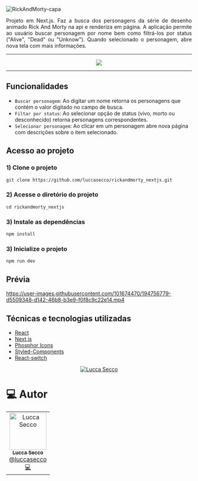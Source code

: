 

![RickAndMorty-capa](https://user-images.githubusercontent.com/101674470/194730275-8cedb21b-b808-43e3-bf3e-545c04f29f75.jpg)

<p align="justify">Projeto em Next.js. Faz a busca dos personagens da série de desenho animado Rick And Morty na api e renderiza em página. A aplicação permite ao usuário buscar personagem por nome bem como filtrá-los por status ("Alive", "Dead" ou "Unknow"). Quando selecionado o personagem, abre nova tela com mais informações.</p>

<hr />

<p align="center">
<img src="http://img.shields.io/static/v1?label=STATUS&message=EM%20DESENVOLVIMENTO&color=GREEN&style=for-the-badge"/>
</p>

<hr />

## Funcionalidades

- ``Buscar personagem``: Ao digitar um nome retorna os personagens que contém o valor digitado no campo de busca.
- ``Filtar por status``: Ao selecionar opção de status (vivo, morto ou desconhecido) retorna personagens correspondentes.
- ``Selecionar personagem``: Ao clicar em um personagem abre nova página com descrições sobre o item selecionado.

## Acesso ao projeto

### 1) Clone o projeto
`git clone https://github.com/luccasecco/rickandmorty_nextjs.git`

### 2) Acesse o diretório do projeto
`cd rickandmorty_nextjs`

### 3) Instale as dependências
`npm install`

### 3) Inicialize o projeto
`npm run dev`


## Prévia


https://user-images.githubusercontent.com/101674470/194756779-d5509348-d142-46b8-b3e9-f0f8c9c22e14.mp4



## Técnicas e tecnologias utilizadas

- [React](https://pt-br.reactjs.org/docs/react-component.html)
- [Next.js](https://nextjs.org/)
- [Phosphor Icons](https://phosphoricons.com/)
- [Styled-Components](https://styled-components.com/)
- [React-switch](https://www.npmjs.com/package/react-switch)


<p align="center">
   <a href="https://www.linkedin.com/in/luccaseccodev/">
      <img alt="Lucca Secco" src="https://img.shields.io/badge/-Lucca Secco-2A2C39?style=flat&logo=Linkedin&logoColor=white" />
   </a>
</p>

# :computer: Autor

<table>
 <td align="center">
      <a href="http://github.com/luccasecco/">
        <img src="https://github.com/luccasecco.png" width="100px;" alt="Lucca Secco"/>
        <br />
        <sub>
          <b>Lucca Secco</b>
        </sub>
       </a>
       <br />
       <a href="https://www.linkedin.com/in/luccaseccodev/" title="Linkedin">@luccasecco</a>
       <br />
       <a href="https://www.linkedin.com/in/luccaseccodev/" title="Code">💻</a>
    </td>
</table>
